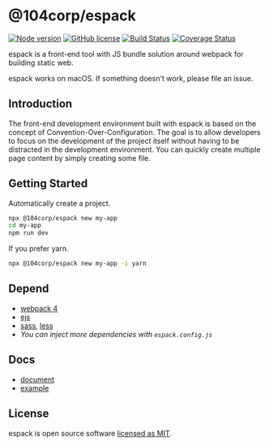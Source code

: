 # @104corp/espack

[![Node version](https://img.shields.io/badge/node-%3E%3D8.10.0-brightgreen.svg)](http://nodejs.org/) [![GitHub license](https://img.shields.io/github/license/104corp/espack.svg)](https://github.com/104corp/espack/blob/master/LICENSE) [![Build Status](https://travis-ci.org/104corp/espack.svg?branch=master)](https://travis-ci.org/104corp/espack) [![Coverage Status](https://coveralls.io/repos/github/104corp/espack/badge.svg?branch=master)](https://coveralls.io/github/104corp/espack?branch=master)

espack is a front-end tool with JS bundle solution around webpack for building static web.

espack works on macOS. If something doesn't work, please file an issue.

## Introduction

The front-end development environment built with espack is based on the concept of Convention-Over-Configuration. The goal is to allow developers to focus on the development of the project itself without having to be distracted in the development environment. You can quickly create multiple page content by simply creating some file.

## Getting Started

Automatically create a project.

``` sh
npx @104corp/espack new my-app
cd my-app
npm run dev
```

If you prefer yarn.

``` sh
npx @104corp/espack new my-app -i yarn
```

## Depend

* [webpack 4](https://webpack.js.org/)
* [ejs](https://github.com/mde/ejs)
* [sass](http://sass-lang.com/), [less](http://lesscss.org/)
* *You can inject more dependencies with `espack.config.js`*


## Docs

* [document](https://github.com/104corp/espack/wiki)
* [example](https://github.com/104corp/espack/tree/example)

## License

espack is open source software [licensed as MIT](https://github.com/104corp/espack/blob/master/LICENSE).